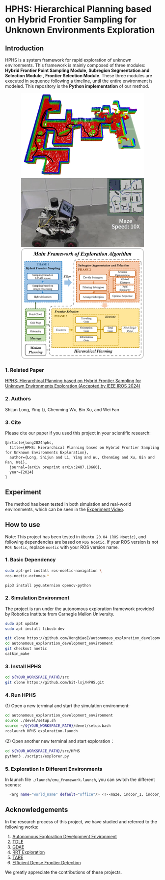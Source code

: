 # HPHS: Hierarchical Planning based on Hybrid Frontier Sampling for Unknown Environments Exploration

## Introduction

HPHS is a system framework for rapid exploration of unknown environments. This framework is mainly composed of three modules: __Hybrid Frontier Point Sampling Module__, __Subregion Segmentation and Selection Module__ , __Frontier Selection Module__. These three modules are executed in sequence following a timeline, until the entire environment is modeled. This repository is the __Python implementation__ of our method.

<p align="center">
  <img src="figure/fig0.png" width = "400" height = "273"/>
    <img src="figure/fig2.jpg" width = "400" height = "225"/>
  <img src="figure/fig1.png" width = "400" height = "360"/>
</p>

### 1. Related Paper
[HPHS: Hierarchical Planning based on Hybrid Frontier Sampling for Unknown Environments Exploration (Accepted by IEEE IROS 2024)](https://arxiv.org/pdf/2407.10660)

### 2. Authors
Shijun Long, Ying Li, Chenming Wu, Bin Xu, and Wei Fan

### 3. Cite
Please cite our paper if you used this project in your scientific research:
```
@article{long2024hphs,
  title={HPHS: Hierarchical Planning based on Hybrid Frontier Sampling for Unknown Environments Exploration},
  author={Long, Shijun and Li, Ying and Wu, Chenming and Xu, Bin and Fan, Wei},
  journal={arXiv preprint arXiv:2407.10660},
  year={2024}
}
```

## Experiment

The method has been tested in both simulation and real-world environments, which can be seen in the [Experiment Video](https://youtu.be/MndZBmBNYSc).

## How to use

Note: This project has been tested in `Ubuntu 20.04 (ROS Noetic)`, and following dependencies are based on `ROS Noetic`. If your ROS version is not `ROS Noetic`, replace `noetic` with your ROS version name.

### 1. Basic Dependency

```bash
sudo apt-get install ros-noetic-navigation \
ros-noetic-octomap-*
```

```bash
pip3 install pyquaternion opencv-python
```
### 2. Simulation Environment

The project is run under the autonomous exploration framework provided by Robotics Institute from Carnegie Mellon University.

```bash
sudo apt update
sudo apt install libusb-dev
```

```bash
git clone https://github.com/HongbiaoZ/autonomous_exploration_development_environment.git
cd autonomous_exploration_development_environment
git checkout noetic
catkin_make
```

### 3. Install HPHS

```bash
cd ${YOUR_WORKSPACE_PATH}/src
git clone https://github.com/bit-lsj/HPHS.git
```

### 4. Run HPHS

(1) Open a new terminal and start the simulation environment:
```bash
cd autonomous_exploration_development_environment
source ./devel/setup.sh
source ~/${YOUR_WORKSPACE_PATH}/devel/setup.bash
roslaunch HPHS exploration.launch
```

(2) Open another new terminal and start exploration：
```bash
cd ${YOUR_WORKSPACE_PATH}/src/HPHS
python3 ./scripts/explorer.py 
```

### 5. Exploration In Different Environments

In launch file `./launch/cmu_framework.launch`, you can switch the different scenes:
```bash
  <arg name="world_name" default="office"/> <!--maze, indoor_1, indoor_2-->
```

## Acknowledgements

In the research process of this project, we have studied and referred to the following works:

1. [Autonomous Exploration Development Environment](https://github.com/HongbiaoZ/autonomous_exploration_development_environment.git)
2. [TDLE](https://github.com/SeanZsya/tdle.git)
3. [GDAE](https://github.com/reiniscimurs/GDAE.git)
4. [RRT Exploration](https://github.com/hasauino/rrt_exploration.git)
5. [TARE](https://github.com/caochao39/tare_planner.git)
6. [Efficient Dense Frontier Detection](https://github.com/larics/cartographer_frontier_detection.git)

We greatly appreciate the contributions of these projects.
